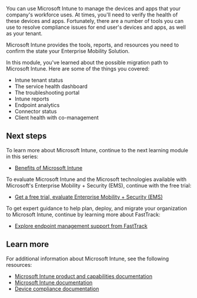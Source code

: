 You can use Microsoft Intune to manage the devices and apps that your company's workforce uses. At times, you'll need to verify the health of these devices and apps. Fortunately, there are a number of tools you can use to resolve compliance issues for end user's devices and apps, as well as your tenant.

Microsoft Intune provides the tools, reports, and resources you need to confirm the state your Enterprise Mobility Solution.

In this module, you've learned about the possible migration path to Microsoft Intune. Here are some of the things you covered:

- Intune tenant status
- The service health dashboard  
- The troubleshooting portal
- Intune reports
- Endpoint analytics
- Connector status
- Client health with co-management

## Next steps

To learn more about Microsoft Intune, continue to the next learning module in this series:

- [Benefits of Microsoft Intune](/training/modules/benefits-microsoft-endpoint-manager/)

To evaluate Microsoft Intune and the Microsoft technologies available with Microsoft's Enterprise Mobility + Security (EMS), continue with the free trial:

- [Get a free trial, evaluate Enterprise Mobility + Security (EMS)](https://go.microsoft.com/fwlink/?linkid=845167)

To get expert guidance to help plan, deploy, and migrate your organization to Microsoft Intune, continue by learning more about FastTrack:

- [Explore endpoint management support from FastTrack](https://go.microsoft.com/fwlink/?linkid=2143850)

## Learn more

For additional information about Microsoft Intune, see the following resources:

- [Microsoft Intune product and capabilities documentation](/mem/?azure-portal=true)
- [Microsoft Intune documentation](/mem/intune/)
- [Device compliance documentation](/mem/configmgr/compliance/)
